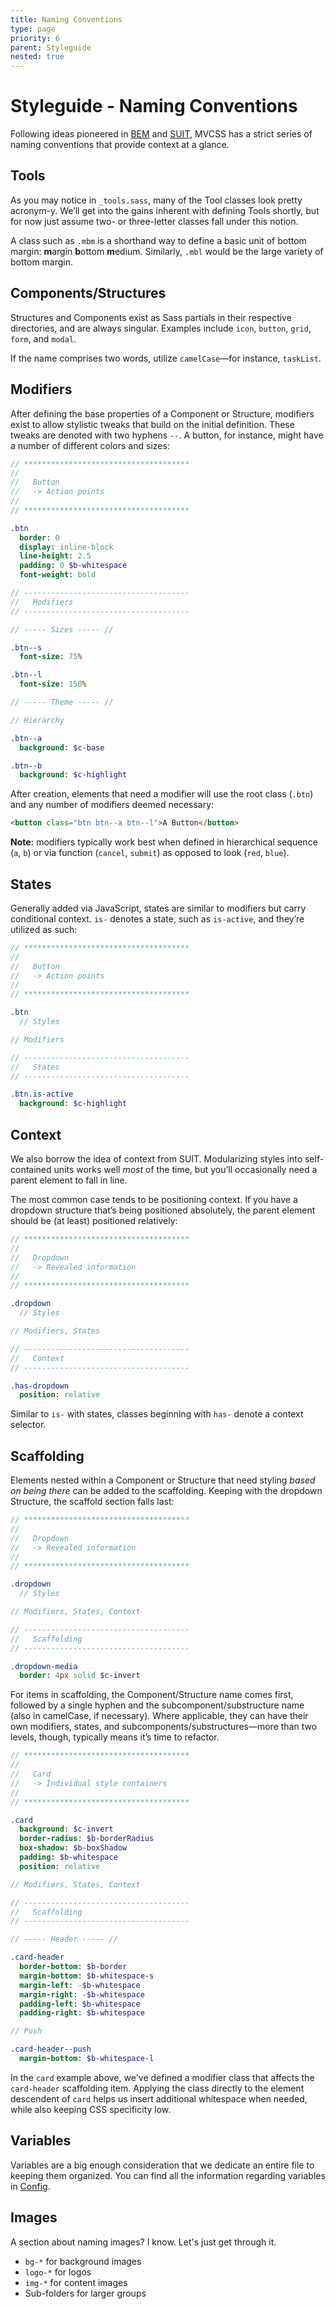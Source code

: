 ```yaml
---
title: Naming Conventions
type: page
priority: 6
parent: Styleguide
nested: true
---
```


Styleguide - Naming Conventions
===============================

Following ideas pioneered in [BEM][bem-definitions] and [SUIT][suit-naming-conventions], MVCSS has a strict series of naming conventions that provide context at a glance.

Tools
-----

As you may notice in `_tools.sass`, many of the Tool classes look pretty acronym-y. We’ll get into the gains inherent with defining Tools shortly, but for now just assume two- or three-letter classes fall under this notion.

A class such as `.mbm` is a shorthand way to define a basic unit of bottom margin: **m**argin **b**ottom **m**edium. Similarly, `.mbl` would be the large variety of bottom margin.

Components/Structures
---------------------

Structures and Components exist as Sass partials in their respective directories, and are always singular. Examples include `icon`, `button`, `grid`, `form`, and `modal`.

If the name comprises two words, utilize `camelCase`&mdash;for instance, `taskList`.

Modifiers
---------

After defining the base properties of a Component or Structure, modifiers exist to allow stylistic tweaks that build on the initial definition.  These tweaks are denoted with two hyphens `--`. A button, for instance, might have a number of different colors and sizes:

```sass
// *************************************
//
//   Button
//   -> Action points
//
// *************************************

.btn
  border: 0
  display: inline-block
  line-height: 2.5
  padding: 0 $b-whitespace
  font-weight: bold

// -------------------------------------
//   Modifiers
// -------------------------------------

// ----- Sizes ----- //

.btn--s
  font-size: 75%

.btn--l
  font-size: 150%

// ----- Theme ----- //

// Hierarchy

.btn--a
  background: $c-base

.btn--b
  background: $c-highlight
```

After creation, elements that need a modifier will use the root class (`.btn`) and any number of modifiers deemed necessary:

```html
<button class="btn btn--a btn--l">A Button</button>
```

**Note:** modifiers typically work best when defined in hierarchical sequence (`a`, `b`) or via function (`cancel`, `submit`) as opposed to look (`red`, `blue`).

States
------

Generally added via JavaScript, states are similar to modifiers but carry conditional context. `is-` denotes a state, such as `is-active`, and they’re utilized as such:

```sass
// *************************************
//
//   Button
//   -> Action points
//
// *************************************

.btn
  // Styles

// Modifiers

// -------------------------------------
//   States
// -------------------------------------

.btn.is-active
  background: $c-highlight
```

Context
-------

We also borrow the idea of context from SUIT. Modularizing styles into self-contained units works well *most* of the time, but you’ll occasionally need a parent element to fall in line.

The most common case tends to be positioning context. If you have a dropdown structure that’s being positioned absolutely, the parent element should be (at least) positioned relatively:

```sass
// *************************************
//
//   Dropdown
//   -> Revealed information
//
// *************************************

.dropdown
  // Styles

// Modifiers, States

// -------------------------------------
//   Context
// -------------------------------------

.has-dropdown
  position: relative
```

Similar to `is-` with states, classes beginning with `has-` denote a context selector.

Scaffolding
-----------

Elements nested within a Component or Structure that need styling *based on being there* can be added to the scaffolding. Keeping with the dropdown Structure, the scaffold section falls last:

```sass
// *************************************
//
//   Dropdown
//   -> Revealed information
//
// *************************************

.dropdown
  // Styles

// Modifiers, States, Context

// -------------------------------------
//   Scaffolding
// -------------------------------------

.dropdown-media
  border: 4px solid $c-invert
```

For items in scaffolding, the Component/Structure name comes first, followed by a single hyphen and the subcomponent/substructure name (also in camelCase, if necessary). Where applicable, they can have their own modifiers, states, and subcomponents/substructures&mdash;more than two levels, though, typically means it’s time to refactor.

```sass
// *************************************
//
//   Card
//   -> Individual style containers
//
// *************************************

.card
  background: $c-invert
  border-radius: $b-borderRadius
  box-shadow: $b-boxShadow
  padding: $b-whitespace
  position: relative

// Modifiers, States, Context

// -------------------------------------
//   Scaffolding
// -------------------------------------

// ----- Header ----- //

.card-header
  border-bottom: $b-border
  margin-bottom: $b-whitespace-s
  margin-left: -$b-whitespace
  margin-right: -$b-whitespace
  padding-left: $b-whitespace
  padding-right: $b-whitespace

// Push

.card-header--push
  margin-bottom: $b-whitespace-l
```

In the `card` example above, we've defined a modifier class that affects the `card-header` scaffolding item. Applying the class directly to the element descendent of `card` helps us insert additional whitespace when needed, while also keeping CSS specificity low.

Variables
---------

Variables are a big enough consideration that we dedicate an entire file to keeping them organized. You can find all the information regarding variables in [Config][config].

Images
------

A section about naming images? I know. Let's just get through it.

- `bg-*` for background images
- `logo-*` for logos
- `img-*` for content images
- Sub-folders for larger groups


[config]: /config

[bem-definitions]: http://bem.info/method/definitions
[suit-naming-conventions]: https://github.com/suitcss/suit/blob/master/doc/naming-conventions.md
